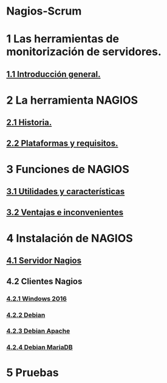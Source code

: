 # Nagios-Scrum
# 1  Las herramientas de monitorización de servidores.
## [1.1  Introducción general.](./md/1_introduccion_general.md)
# 2  La herramienta NAGIOS
## [2.1  Historia.](./md/2_historia_nagios.md)
## [2.2 Plataformas y requisitos.](./md/2_2Plataformas_requisitos.md)
# 3 Funciones de NAGIOS
##  [3.1 Utilidades y características](./md/3_1Utilidades_y_caracteristicas.md)
##  [3.2 Ventajas e inconvenientes](./md/3_2Ventajas_e_inconvenientes.md)
# 4 Instalación de NAGIOS
## [4.1 Servidor Nagios](./md/4_1Servidor_Nagios.md)
## 4.2 Clientes Nagios
###  [4.2.1 Windows 2016](./md/4_2_1cliente_win_2016.md)
### [4.2.2 Debian](./md/4.2.2_Instalaci%C3%B3n%20en%20Linux.md)
### [4.2.3 Debian Apache](./md/4.2.3_DebianApache.md)
### [4.2.4 Debian MariaDB](./md/4.2.4_MariadbDebian.md)
# 5 Pruebas
